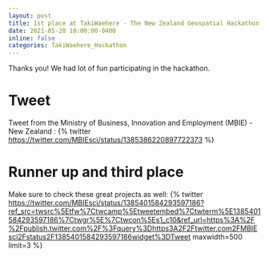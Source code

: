 ```yaml
---
layout: post
title: 1st place at TakiWaehere - The New Zealand Geospatial Hackathon - Team the AUNTS
date: 2021-05-20 10:00:00-0400
inline: false
categories: TakiWaehere_Hackathon
---
```


Thanks you! We had lot of fun participating in the hackathon.

# Tweet
Tweet from the Ministry of Business, Innovation and Employment (MBIE) - New Zealand :
{% twitter https://twitter.com/MBIEsci/status/1385386220897722373 %}

# Runner up and third place
Make sure to check these great projects as well:
{% twitter https://twitter.com/MBIEsci/status/1385401584293597186?ref_src=twsrc%5Etfw%7Ctwcamp%5Etweetembed%7Ctwterm%5E1385401584293597186%7Ctwgr%5E%7Ctwcon%5Es1_c10&ref_url=https%3A%2F%2Fpublish.twitter.com%2F%3Fquery%3Dhttps3A2F2Ftwitter.com2FMBIEsci2Fstatus2F1385401584293597186widget%3DTweet maxwidth=500 limit=3 %}
